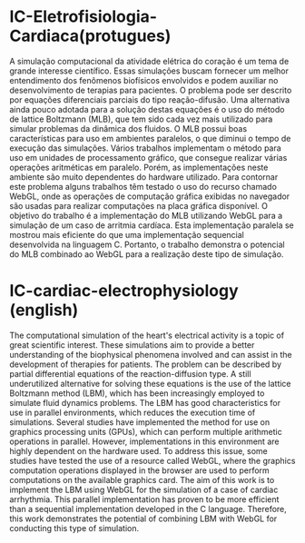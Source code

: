 # IC-Eletrofisiologia-Cardiaca(protugues)

A simulação computacional da atividade elétrica do coração é um tema de grande interesse científico. Essas simulações buscam fornecer um melhor entendimento dos fenômenos biofísicos envolvidos e podem auxiliar no desenvolvimento de terapias para pacientes. O problema pode ser descrito por equações diferenciais parciais do tipo reação-difusão. Uma alternativa ainda pouco adotada para a solução destas equações é o uso do método de lattice Boltzmann (MLB), que tem sido cada vez mais utilizado para simular problemas da dinâmica dos fluidos. O MLB possui boas características para uso em ambientes paralelos, o que diminui o tempo de execução das simulações. Vários trabalhos implementam o método para uso em unidades de processamento gráfico, que consegue realizar várias operações aritméticas em paralelo. Porém, as implementações neste ambiente são muito dependentes do hardware utilizado. Para contornar este problema alguns trabalhos têm testado o uso do recurso chamado WebGL, onde as operações de computação gráfica exibidas no navegador são usadas para realizar computações na placa gráfica disponível. O objetivo do trabalho é a implementação do MLB utilizando WebGL para a simulação de um caso de arritmia cardíaca. Esta implementação paralela se mostrou mais eficiente do que uma implementação sequencial desenvolvida na linguagem C. Portanto, o trabalho demonstra o potencial do MLB combinado ao WebGL para a realização deste tipo de simulação.

# IC-cardiac-electrophysiology (english)

The computational simulation of the heart's electrical activity is a topic of great scientific interest. These simulations aim to provide a better understanding of the biophysical phenomena involved and can assist in the development of therapies for patients. The problem can be described by partial differential equations of the reaction-diffusion type. A still underutilized alternative for solving these equations is the use of the lattice Boltzmann method (LBM), which has been increasingly employed to simulate fluid dynamics problems. The LBM has good characteristics for use in parallel environments, which reduces the execution time of simulations. Several studies have implemented the method for use on graphics processing units (GPUs), which can perform multiple arithmetic operations in parallel. However, implementations in this environment are highly dependent on the hardware used. To address this issue, some studies have tested the use of a resource called WebGL, where the graphics computation operations displayed in the browser are used to perform computations on the available graphics card. The aim of this work is to implement the LBM using WebGL for the simulation of a case of cardiac arrhythmia. This parallel implementation has proven to be more efficient than a sequential implementation developed in the C language. Therefore, this work demonstrates the potential of combining LBM with WebGL for conducting this type of simulation.

